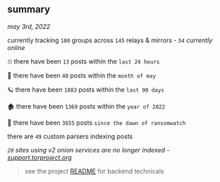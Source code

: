 
## summary
_may 3rd, 2022_

currently tracking `100` groups across `145` relays & mirrors - _`54` currently online_

⏲ there have been `13` posts within the `last 24 hours`

🦈 there have been `40` posts within the `month of may`

🪐 there have been `1083` posts within the `last 90 days`

🏚 there have been `1369` posts within the `year of 2022`

🦕 there have been `3655` posts `since the dawn of ransomwatch`

there are `49` custom parsers indexing posts

_`20` sites using v2 onion services are no longer indexed - [support.torproject.org](https://support.torproject.org/onionservices/v2-deprecation/)_

> see the project [README](https://github.com/thetanz/ransomwatch#ransomwatch--) for backend technicals
